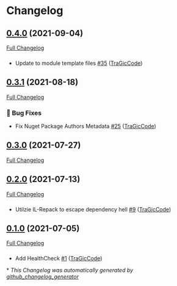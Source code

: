 # Changelog

## [0.4.0](https://github.com/TraGicCode/NServiceBus.CustomChecks.SqlServer/tree/0.4.0) (2021-09-04)

[Full Changelog](https://github.com/TraGicCode/NServiceBus.CustomChecks.SqlServer/compare/0.3.1...0.4.0)

###

- Update to module template files [\#35](https://github.com/TraGicCode/NServiceBus.CustomChecks.SqlServer/pull/35) ([TraGicCode](https://github.com/TraGicCode))

## [0.3.1](https://github.com/TraGicCode/NServiceBus.CustomChecks.SqlServer/tree/0.3.1) (2021-08-18)

[Full Changelog](https://github.com/TraGicCode/NServiceBus.CustomChecks.SqlServer/compare/0.3.0...0.3.1)

### :bug: Bug Fixes

- Fix Nuget Package Authors Metadata [\#25](https://github.com/TraGicCode/NServiceBus.CustomChecks.SqlServer/pull/25) ([TraGicCode](https://github.com/TraGicCode))

## [0.3.0](https://github.com/TraGicCode/NServiceBus.CustomChecks.SqlServer/tree/0.3.0) (2021-07-27)

[Full Changelog](https://github.com/TraGicCode/NServiceBus.CustomChecks.SqlServer/compare/0.2.0...0.3.0)

## [0.2.0](https://github.com/TraGicCode/NServiceBus.CustomChecks.SqlServer/tree/0.2.0) (2021-07-13)

[Full Changelog](https://github.com/TraGicCode/NServiceBus.CustomChecks.SqlServer/compare/0.1.0...0.2.0)

###

- Utilzie IL-Repack to escape dependency hell [\#9](https://github.com/TraGicCode/NServiceBus.CustomChecks.SqlServer/pull/9) ([TraGicCode](https://github.com/TraGicCode))

## [0.1.0](https://github.com/TraGicCode/NServiceBus.CustomChecks.SqlServer/tree/0.1.0) (2021-07-05)

[Full Changelog](https://github.com/TraGicCode/NServiceBus.CustomChecks.SqlServer/compare/bd3ee27b819759f2720244752255188022d5ae3c...0.1.0)

###

- Add HealthCheck [\#1](https://github.com/TraGicCode/NServiceBus.CustomChecks.SqlServer/pull/1) ([TraGicCode](https://github.com/TraGicCode))



\* *This Changelog was automatically generated by [github_changelog_generator](https://github.com/github-changelog-generator/github-changelog-generator)*
